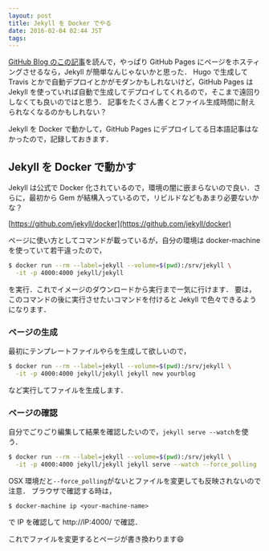 ```yaml
---
layout: post
title: Jekyll を Docker でやる
date: 2016-02-04 02:44 JST
tags:
---
```


[GitHub Blog のこの記事](https://github.com/blog/2100-github-pages-now-faster-and-simpler-with-jekyll-3-0)を読んで，やっぱり GitHub Pages にページをホスティングさせるなら，Jekyll が簡単なんじゃないかと思った．
Hugo で生成して Travis とかで自動デプロイとかがモダンかもしれないけど，GitHub Pages は Jekyll を使っていれば自動で生成してデプロイしてくれるので，そこまで遠回りしなくても良いのではと思う．
記事をたくさん書くとファイル生成時間に耐えられなくなるのかもしれない？

Jekyll を Docker で動かして，GitHub Pages にデプロイしてる日本語記事はなかったので，記録しておきます．

## Jekyll を Docker で動かす
Jekyll は公式で Docker 化されているので，環境の闇に嵌まらないので良い．さらに，最初から Gem が結構入っているので，リビルドなどもあまり必要ないかな？

[https://github.com/jekyll/docker](https://github.com/jekyll/docker)

ページに使い方としてコマンドが載っているが，自分の環境は docker-machine を使っていて若干違ったので，

```sh
$ docker run --rm --label=jekyll --volume=$(pwd):/srv/jekyll \
  -it -p 4000:4000 jekyll/jekyll
```
を実行．これでイメージのダウンロードから実行まで一気に行けます．
要は，このコマンドの後に実行させたいコマンドを付けると Jekyll で色々できるようになります．

### ページの生成
最初にテンプレートファイルやらを生成して欲しいので，

```sh
$ docker run --rm --label=jekyll --volume=$(pwd):/srv/jekyll \
  -it -p 4000:4000 jekyll/jekyll jekyll new yourblog
```
など実行してファイルを生成します．

### ページの確認
自分でごりごり編集して結果を確認したいので，`jekyll serve --watch`を使う．

```sh
$ docker run --rm --label=jekyll --volume=$(pwd):/srv/jekyll \
  -it -p 4000:4000 jekyll/jekyll jekyll serve --watch --force_polling
```
OSX 環境だと`--force_polling`がないとファイルを変更しても反映されないので注意．
ブラウザで確認する時は，

```
$ docker-machine ip <your-machine-name>
```
で IP を確認して http://IP:4000/ で確認．


これでファイルを変更するとページが書き換わります:smile:

